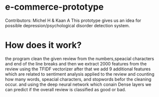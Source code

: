 # e-commerce-prototype
Contributors: Michel H & Kaan A
This prototype gives us an idea for possible depression/psychological disorder detection system.
# How does it work?
the program clean the given review from the numbers,speacial characters and end of the line breaks and then we extract 2000 features from the review using the TFIDF vectorizer after that we add 9 additional  features which are related to sentiment analysis applied to the review and counting how many words, speacial characters, and stopwords befor the cleaning occur. and using the deep neural network which conain Dense layers we can predict if the overall review is classified as good or bad.


